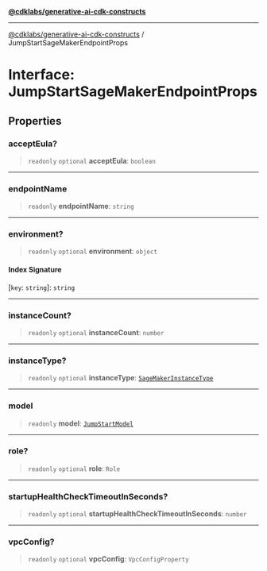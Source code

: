 [**@cdklabs/generative-ai-cdk-constructs**](../README.md)

***

[@cdklabs/generative-ai-cdk-constructs](../README.md) / JumpStartSageMakerEndpointProps

# Interface: JumpStartSageMakerEndpointProps

## Properties

### acceptEula?

> `readonly` `optional` **acceptEula**: `boolean`

***

### endpointName

> `readonly` **endpointName**: `string`

***

### environment?

> `readonly` `optional` **environment**: `object`

#### Index Signature

\[`key`: `string`\]: `string`

***

### instanceCount?

> `readonly` `optional` **instanceCount**: `number`

***

### instanceType?

> `readonly` `optional` **instanceType**: [`SageMakerInstanceType`](../classes/SageMakerInstanceType.md)

***

### model

> `readonly` **model**: [`JumpStartModel`](../classes/JumpStartModel.md)

***

### role?

> `readonly` `optional` **role**: `Role`

***

### startupHealthCheckTimeoutInSeconds?

> `readonly` `optional` **startupHealthCheckTimeoutInSeconds**: `number`

***

### vpcConfig?

> `readonly` `optional` **vpcConfig**: `VpcConfigProperty`
